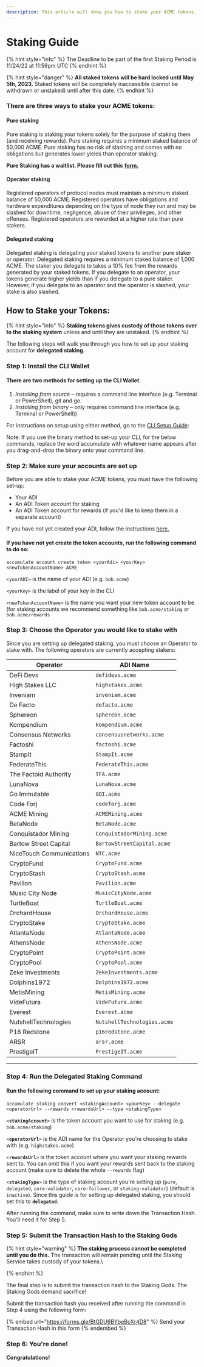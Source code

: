```yaml
---
description: This article will show you how to stake your ACME tokens.
---
```


# Staking Guide

{% hint style="info" %}
The Deadline to be part of the first Staking Period is 11/24/22 at 11:59pm UTC
{% endhint %}

{% hint style="danger" %}
**All staked tokens will be hard locked until May 5th, 2023.** Staked tokens will be completely inaccessible (cannot be withdrawn or unstaked) until after this date.
{% endhint %}

### There are three ways to stake your ACME tokens:

#### **Pure staking**&#x20;

Pure staking is staking your tokens solely for the purpose of staking them (and receiving rewards). Pure staking requires a minimum staked balance of 50,000 ACME. Pure staking has no risk of slashing and comes with no obligations but generates lower yields than operator staking.

**Pure Staking has a waitlist. Please fill out this** [**form.**](https://forms.gle/W8cThDbS9xT2VBc89)

#### **Operator staking**&#x20;

Registered operators of protocol nodes must maintain a minimum staked balance of 50,000 ACME. Registered operators have obligations and hardware expenditures depending on the type of node they run and may be slashed for downtime, negligence, abuse of their privileges, and other offenses. Registered operators are rewarded at a higher rate than pure stakers.

#### **Delegated staking**&#x20;

Delegated staking is delegating your staked tokens to another pure staker or operator. Delegated staking requires a minimum staked balance of 1,000 ACME. The staker you delegate to takes a 10% fee from the rewards generated by your staked tokens. If you delegate to an operator, your tokens generate higher yields than if you delegate to a pure staker. However, if you delegate to an operator and the operator is slashed, your stake is also slashed.

## How to Stake your Tokens:

{% hint style="info" %}
**Staking tokens gives custody of those tokens over to the staking system** unless and until they are unstaked.
{% endhint %}

The following steps will walk you through you how to set up your staking account for **delegated staking**.&#x20;

### Step 1: Install the CLI Wallet

#### There are two methods for setting up the CLI Wallet.&#x20;

1. _Installing from source_ – requires a command line interface (e.g. Terminal or PowerShell), git and go.&#x20;
2. _Installing from binary_ – only requires command line interface (e.g. Terminal or PowerShell))&#x20;

For instructions on setup using either method, go to the [CLI Setup Guide](../cli/cli-setup.md):

Note: If you use the binary method to set-up your CLI, for the below commands, replace the word accumulate with whatever name appears after you drag-and-drop the binary onto your command line. &#x20;



### Step 2: Make sure your accounts are set up

Before you are able to stake your ACME tokens, you must have the following set-up:

* Your ADI&#x20;
* An ADI Token account for staking
* An ADI Token account for rewards (if you'd like to keep them in a separate account)

If you have not yet created your ADI, follow the instructions [here.](../tutorials/create-an-adi-via-cli.md)&#x20;

#### If you have not yet create the token accounts, run the following command to do so:

```
accumulate account create token <yourAdi> <yourKey> <newTokenAccountName> ACME
```

`<yourADI>` is the name of your ADI (e.g. `bob.acme`)

`<yourKey>` is the label of your key in the CLI

`<newTokenAccountName>` is the name you want your new token account to be (for staking accounts we recommend something like `bob.acme/staking` or `bob.acme/rewards`



### Step 3: Choose the Operator you would like to stake with

Since you are setting up delegated staking, you must choose an Operator to stake with. The following operators are currently accepting stakers:&#x20;

| Operator                 | ADI Name                    |
| ------------------------ | --------------------------- |
| DeFi Devs                | `defidevs.acme`             |
| High Stakes LLC          | `highstakes.acme`           |
| Inveniam                 | `inveniam.acme`             |
| De Facto                 | `defacto.acme`              |
| Sphereon                 | `sphereon.acme`             |
| Kompendium               | `kompendium.acme`           |
| Consensus Networks       | `consensusnetworks.acme`    |
| Factoshi                 | `factoshi.acme`             |
| StampIt                  | `StampIt.acme`              |
| FederateThis             | `FederateThis.acme`         |
| The Factoid Authority    | `TFA.acme`                  |
| LunaNova                 | `LunaNova.acme`             |
| Go Immutable             | `GOI.acme`                  |
| Code Forj                | `codeforj.acme`             |
| ACME Mining              | `ACMEMining.acme`           |
| BetaNode                 | `BetaNode.acme`             |
| Conquistador Mining      | `ConquistadorMining.acme`   |
| Bartow Street Capital    | `BartowStreetCapital.acme`  |
| NiceTouch Communications | `NTC.acme`                  |
| CryptoFund               | `CryptoFund.acme`           |
| CryptoStash              | `CryptoStash.acme`          |
| Pavilion                 | `Pavilion.acme`             |
| Music City Node          | `MusicCityNode.acme`        |
| TurtleBoat               | `TurtleBoat.acme`           |
| OrchardHouse             | `OrchardHouse.acme`         |
| CryptoStake              | `CryptoStake.acme`          |
| AtlantaNode              | `AtlantaNode.acme`          |
| AthensNode               | `AthensNode.acme`           |
| CryptoPoint              | `CryptoPoint.acme`          |
| CryptoPool               | `CryptoPool.acme`           |
| Zeke Investments         | `ZekeInvestments.acme`      |
| Dolphins1972             | `Dolphins1972.acme`         |
| MetisMining              | `MetisMining.acme`          |
| VideFutura               | `VideFutura.acme`           |
| Everest                  | `Everest.acme`              |
| NutshellTechnologies     | `NutshellTechnologies.acme` |
| P16 Redstone             | `p16redstone.acme`          |
| ARSR                     | `arsr.acme`                 |
| PrestigeIT               | `PrestigeIT.acme`           |

****

### Step 4: Run the Delegated Staking Command

#### Run the following command to set up your staking account:

```
accumulate staking convert <stakingAccount> <yourKey> --delegate <operatorUrl> --rewards <rewardsUrl> --type <stakingType>
```

`<`**`stakingAccount`**`>` is the token account you want to use for staking (e.g. `bob.acme/staking`)

`<`**`operatorUrl`**`>` is the ADI name for the Operator you're choosing to stake with (e.g. `highstakes.acme`)&#x20;

`<`**`rewardsUrl`**`>` is the token account where you want your staking rewards sent to. You can omit this if you want your rewards sent back to the staking account (make sure to delete the whole `--rewards` flag)

`<`**`stakingType`**`>` is the type of staking account you're setting up (`pure`, `delegated`, `core-validator`, `core-follower`, or `staking-validator`) (default is `inactive`). Since this guide is for setting up delegated staking, you should set this to **`delegated`**.



After running the command, make sure to write down the Transaction Hash. You'll need it for Step 5.

### **Step 5: Submit the Transaction Hash to the Staking Gods**

{% hint style="warning" %}
**The staking process cannot be completed until you do this.** The transaction will remain pending until the Staking Service takes custody of your tokens.\

{% endhint %}

The final step is to submit the transaction hash to the Staking Gods. The Staking Gods demand sacrifice!&#x20;

Submit the transaction hash you received after running the command in Step 4 using the following form:

{% embed url="https://forms.gle/BtGDU6BYbeBcXr4D8" %}
Send your Transaction Hash in this form
{% endembed %}

### **Step 6: You're done!**

**Congratulations!**

